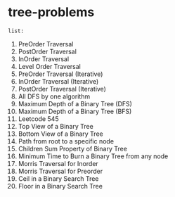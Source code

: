 # tree-problems

`list:`

1. PreOrder Traversal
2. PostOrder Traversal
3. InOrder Traversal
4. Level Order Traversal
5. PreOrder Traversal (Iterative)
6. InOrder Traversal (Iterative)
7. PostOrder Traversal (Iterative)
8. All DFS by one algorithm
9. Maximum Depth of a Binary Tree (DFS)
10. Maximum Depth of a Binary Tree (BFS)
11. Leetcode 545
12. Top View of a Binary Tree
13. Bottom View of a Binary Tree
14. Path from root to a specific node
15. Children Sum Property of Binary Tree
16. Minimum Time to Burn a Binary Tree from any node
17. Morris Traversal for Inorder
18. Morris Traversal for Preorder
19. Ceil in a Binary Search Tree
20. Floor in a Binary Search Tree

